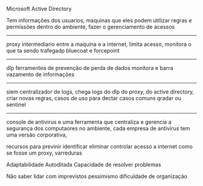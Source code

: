 Microsoft Active Directory

Tem informações dos usuarios, maquinas que eles podem utilizar
regras e permissões dentro do ambiente, fazer o gerenciamento de acessos

--------------------------

proxy 
intermediario entre a maquina e a internet, limita acesso,
monitora o que ta sendo trafegadp
 bluecoat e forcepoint

--------------------------

dlp
ferramentea de prevenção de perda de dados
monitora e barra vazamento de informações

--------------------------

siem
centralizador de logs,
chega logs do dlp do proxy, do active directory,
criar novas regras, casos de uso para dectar casos comuns
qradar ou sentinel

--------------------------

console de antivirus
e uma ferramenta que centraliza e gerencia a segurança dos computaores
no ambiente, cada empresa de antivirus tem uma versão corporativa,

recursos para previnir identificar eliminar
controlar acesso a internet como se fosse um proxy, varreduras




Adaptabilidade
Autoditada
Capacidade de resolver problemas

Não saber lidar com imprevistos
pessimismo 
dificuldade de organização
